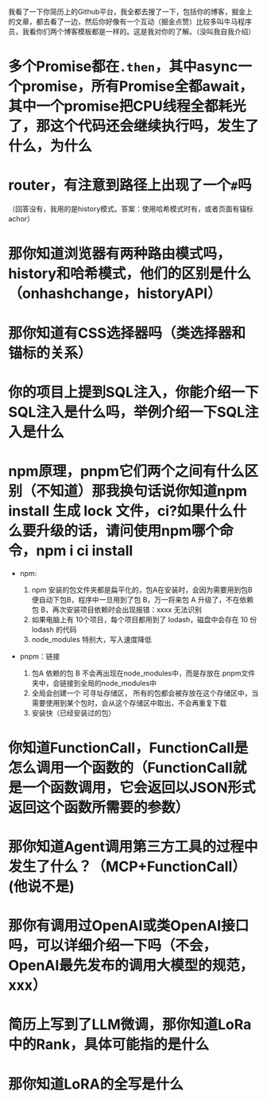 我看了一下你简历上的Github平台，我全都去搜了一下，包括你的博客，掘金上的文章，都去看了一边，然后你好像有一个互动（掘金点赞）比较多叫牛马程序员，我看你们两个博客模板都是一样的。这是我对你的了解。（没叫我自我介绍）

# 多个Promise都在`.then`，其中async一个promise，所有Promise全都await，其中一个promise把CPU线程全都耗光了，那这个代码还会继续执行吗，发生了什么，为什么

# router，有注意到路径上出现了一个`#`吗

（回答没有，我用的是history模式。答案：使用哈希模式时有，或者页面有锚标achor）

# 那你知道浏览器有两种路由模式吗，history和哈希模式，他们的区别是什么（onhashchange，historyAPI）

# 那你知道有CSS选择器吗（类选择器和锚标的关系）

# 你的项目上提到SQL注入，你能介绍一下SQL注入是什么吗，举例介绍一下SQL注入是什么

# npm原理，pnpm它们两个之间有什么区别（不知道）那我换句话说你知道npm install 生成 lock 文件，ci?如果什么什么要升级的话，请问使用npm哪个命令，npm i ci install

- npm:
    1. npm 安装的包文件夹都是扁平化的，包A在安装时，会因为需要用到包B便自动下包B，程序中一旦用到了包 B，万一将来包 A
       升级了，不在依赖包
       B，再次安装项目依赖时会出现报错：xxxx 无法识别
    2. 如果电脑上有 10个项目，每个项目都用到了 lodash，磁盘中会存在 10 份 lodash 的代码
    3. node_modules 特别大，写入速度降低

- pnpm：链接
    1. 包A 依赖的包 B 不会再出现在node_modules中，而是存放在.pnpm文件夹中，会链接到全局的node_modules中
    2. 全局会创建一个 可寻址存储区， 所有的包都会被存放在这个存储区中，当需要使用到某个包时，会从这个存储区中取出，不会再重复下载
    3. 安装快（已经安装过的包）

# 你知道FunctionCall，FunctionCall是怎么调用一个函数的（FunctionCall就是一个函数调用，它会返回以JSON形式返回这个函数所需要的参数）

# 那你知道Agent调用第三方工具的过程中发生了什么？（MCP+FunctionCall）(他说不是)

# 那你有调用过OpenAI或类OpenAI接口吗，可以详细介绍一下吗（不会，OpenAI最先发布的调用大模型的规范，xxx）

# 简历上写到了LLM微调，那你知道LoRa中的Rank，具体可能指的是什么

# 那你知道LoRA的全写是什么